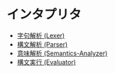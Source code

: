 # インタプリタ
- [字句解析 (Lexer)](./papers/ja/interpreter/lexer.md)
- [構文解析 (Parser)](./papers/ja/interpreter/parser.md)
- [意味解析 (Semantics-Analyzer)](./papers/ja/interpreter/semantics-analyzer.md)
- [構文実行 (Evaluator)](./papers/ja/interpreter/evaluator.md)
